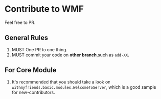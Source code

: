 # Contribute to WMF

Feel free to PR.

## General Rules

1. MUST One PR to one thing.
2. MUST commit your code on **other branch**,such as `add-XX`.

## For Core Module

1. It's recommended that you should take a look on `withmyfriends.basic.modules.WelcomeToServer`, which is a good sample
   for new-contributors.

